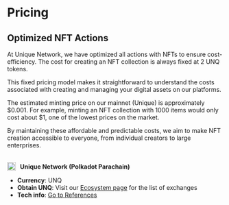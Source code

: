 # Pricing

## Optimized NFT Actions

At Unique Network, we have optimized all actions with NFTs to ensure cost-efficiency. The cost for creating an NFT collection is always fixed at 2 UNQ tokens.

This fixed pricing model makes it straightforward to understand the costs associated with creating and managing your digital assets on our platforms.

The estimated minting price on our mainnet (Unique) is approximately $0.001. For example, minting an NFT collection with 1000 items would only cost about $1, one of the lowest prices on the market.

By maintaining these affordable and predictable costs, we aim to make NFT creation accessible to everyone, from individual creators to large enterprises.

<br>

<div style="display: flex; align-items: center; margin-bottom: 10px;">
  <img src="https://ipfs.unique.network/ipfs/QmbJ7CGZ2GxWMp7s6jy71UGzRsMe4w3KANKXDAExYWdaFR" alt="Unique Network Logo" width="20" height="20" style="margin-right: 10px;">
  <strong>Unique Network (Polkadot Parachain)</strong>
</div>

- **Currency**: UNQ
- **Obtain UNQ**: Visit our [Ecosystem page](https://unique.network/ecosystem/#dex) for the list of exchanges
- **Tech info**: [Go to References](https://docs.unique.network/reference/#unique-polkadot-parachain)
